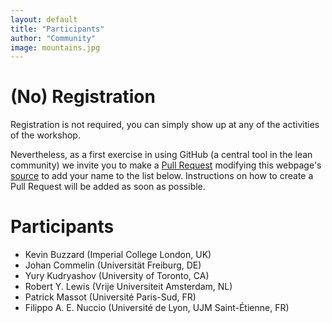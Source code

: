 ```yaml
---
layout: default
title: "Participants"
author: "Community"
image: mountains.jpg
---
```


# (No) Registration

Registration is not required,
you can simply show up at any of the activities of the workshop.

Nevertheless, as a first exercise in using GitHub (a central tool in the lean community)
we invite you to make a [Pull Request](https://help.github.com/en/github/collaborating-with-issues-and-pull-requests/about-pull-requests) modifying this webpage's [source](https://github.com/leanprover-community/lftcm2020/edit/master/participants.md) to add your name to the list below.
Instructions on how to create a Pull Request will be added as soon as possible.

# Participants

* Kevin Buzzard (Imperial College London, UK)
* Johan Commelin (Universität Freiburg, DE)
* Yury Kudryashov (University of Toronto, CA)
* Robert Y. Lewis (Vrije Universiteit Amsterdam, NL)
* Patrick Massot (Université Paris-Sud, FR)
* Filippo A. E. Nuccio (Université de Lyon, UJM Saint-Étienne, FR)
